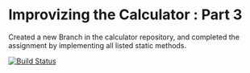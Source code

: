 # Improvizing the Calculator : Part 3

Created a new Branch in the calculator repository, and completed the assignment by implementing all listed static methods.

[![Build Status](https://app.travis-ci.com/hrd9/calc2_zeroexception.svg?branch=main)](https://app.travis-ci.com/hrd9/calc2_zeroexception)
